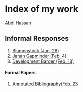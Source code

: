 # Index of my work
Abdi Hassan
## Informal Responses
1. [Blumenstock (Jan. 28)](https://abdi-hassan.github.io/Workshop/blumenstock)
2. [Jahan Gapminder (Feb. 4)](https://abdi-hassan.github.io/Workshop/Jahan_Gapminder)
3. [Development Barder (Feb. 18)](https://abdi-hassan.github.io/Workshop/DevelopmentBarder)
#### Formal Papers 
1. [Annotated Bibliography(Feb. 23](https://abdi-hassan.github.io/Workshop/Assignment1)
